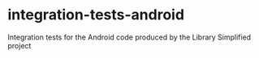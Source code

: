 # integration-tests-android
Integration tests for the Android code produced by the Library Simplified project
